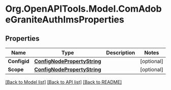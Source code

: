 # Org.OpenAPITools.Model.ComAdobeGraniteAuthImsProperties
## Properties

Name | Type | Description | Notes
------------ | ------------- | ------------- | -------------
**Configid** | [**ConfigNodePropertyString**](ConfigNodePropertyString.md) |  | [optional] 
**Scope** | [**ConfigNodePropertyString**](ConfigNodePropertyString.md) |  | [optional] 

[[Back to Model list]](../README.md#documentation-for-models) [[Back to API list]](../README.md#documentation-for-api-endpoints) [[Back to README]](../README.md)


